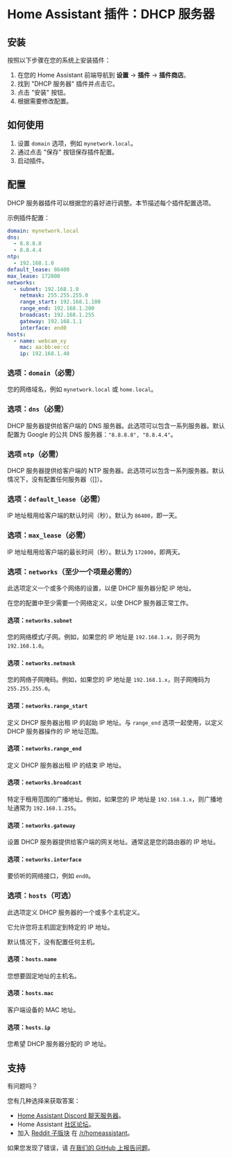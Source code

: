 # Home Assistant 插件：DHCP 服务器

## 安装

按照以下步骤在您的系统上安装插件：

1. 在您的 Home Assistant 前端导航到 **设置** -> **插件** -> **插件商店**。
2. 找到 "DHCP 服务器" 插件并点击它。
3. 点击 "安装" 按钮。
4. 根据需要修改配置。

## 如何使用

1. 设置 `domain` 选项，例如 `mynetwork.local`。
2. 通过点击 "保存" 按钮保存插件配置。
3. 启动插件。

## 配置

DHCP 服务器插件可以根据您的喜好进行调整。本节描述每个插件配置选项。

示例插件配置：

```yaml
domain: mynetwork.local
dns:
  - 8.8.8.8
  - 8.8.4.4
ntp:
  - 192.168.1.0
default_lease: 86400
max_lease: 172800
networks:
  - subnet: 192.168.1.0
    netmask: 255.255.255.0
    range_start: 192.168.1.100
    range_end: 192.168.1.200
    broadcast: 192.168.1.255
    gateway: 192.168.1.1
    interface: end0
hosts:
  - name: webcam_xy
    mac: aa:bb:ee:cc
    ip: 192.168.1.40
```

### 选项：`domain`（必需）

您的网络域名，例如 `mynetwork.local` 或 `home.local`。

### 选项：`dns`（必需）

DHCP 服务器提供给客户端的 DNS 服务器。此选项可以包含一系列服务器。默认配置为 Google 的公共 DNS 服务器：`"8.8.8.8", "8.8.4.4"`。

### 选项 `ntp`（必需）

DHCP 服务器提供给客户端的 NTP 服务器。此选项可以包含一系列服务器。默认情况下，没有配置任何服务器（[]）。

### 选项：`default_lease`（必需）

IP 地址租用给客户端的默认时间（秒）。默认为 `86400`，即一天。

### 选项：`max_lease`（必需）

IP 地址租用给客户端的最长时间（秒）。默认为 `172800`，即两天。

### 选项：`networks`（至少一个项是必需的）

此选项定义一个或多个网络的设置，以便 DHCP 服务器分配 IP 地址。

在您的配置中至少需要一个网络定义，以使 DHCP 服务器正常工作。

#### 选项：`networks.subnet`

您的网络模式/子网。例如，如果您的 IP 地址是 `192.168.1.x`，则子网为 `192.168.1.0`。

#### 选项：`networks.netmask`

您的网络子网掩码。例如，如果您的 IP 地址是 `192.168.1.x`，则子网掩码为 `255.255.255.0`。

#### 选项：`networks.range_start`

定义 DHCP 服务器出租 IP 的起始 IP 地址。与 `range_end` 选项一起使用，以定义 DHCP 服务器操作的 IP 地址范围。

#### 选项：`networks.range_end`

定义 DHCP 服务器出租 IP 的结束 IP 地址。

#### 选项：`networks.broadcast`

特定于租用范围的广播地址。例如，如果您的 IP 地址是 `192.168.1.x`，则广播地址通常为 `192.168.1.255`。

#### 选项：`networks.gateway`

设置 DHCP 服务器提供给客户端的网关地址。通常这是您的路由器的 IP 地址。

#### 选项：`networks.interface`

要侦听的网络接口，例如 `end0`。

### 选项：`hosts`（可选）

此选项定义 DHCP 服务器的一个或多个主机定义。

它允许您将主机固定到特定的 IP 地址。

默认情况下，没有配置任何主机。

#### 选项：`hosts.name`

您想要固定地址的主机名。

#### 选项：`hosts.mac`

客户端设备的 MAC 地址。

#### 选项：`hosts.ip`

您希望 DHCP 服务器分配的 IP 地址。

## 支持

有问题吗？

您有几种选择来获取答案：

- [Home Assistant Discord 聊天服务器][discord]。
- Home Assistant [社区论坛][forum]。
- 加入 [Reddit 子版块][reddit] 在 [/r/homeassistant][reddit]。

如果您发现了错误，请 [在我们的 GitHub 上报告问题][issue]。

[discord]: https://discord.gg/c5DvZ4e
[forum]: https://community.home-assistant.io
[issue]: https://github.com/home-assistant/addons/issues
[reddit]: https://reddit.com/r/homeassistant
[repository]: https://github.com/hassio-addons/repository